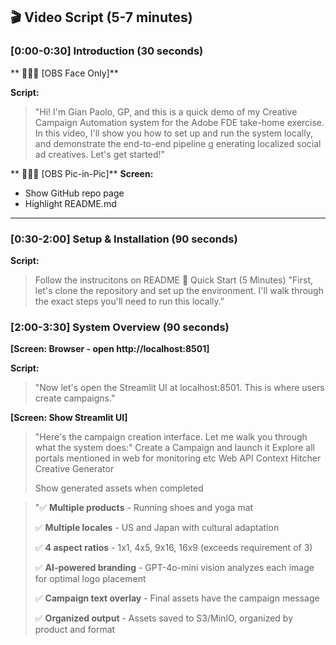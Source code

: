 

## 🎬 Video Script (5-7 minutes)

### **[0:00-0:30] Introduction** (30 seconds)

** 🎥🎥🎥 [OBS Face Only]**

**Script:**
> "Hi! I'm Gian Paolo, GP, and this is a quick demo of my Creative Campaign Automation 
> system for the Adobe FDE take-home exercise. In this video, I'll show you how to set up 
> and run the system locally, and demonstrate the end-to-end pipeline g
> enerating localized social ad creatives. Let's get started!"


** 🎥🎥🎥 [OBS Pic-in-Pic]**
**Screen:**
- Show GitHub repo page
- Highlight README.md


---

### **[0:30-2:00] Setup & Installation** (90 seconds)


**Script:**
> Follow the instrucitons on README  🚀 Quick Start (5 Minutes) "First, let's clone the repository and set up the environment. I'll walk through the exact steps you'll need to run this locally."



### **[2:00-3:30] System Overview** (90 seconds)

**[Screen: Browser - open http://localhost:8501]**

**Script:**
> "Now let's open the Streamlit UI at localhost:8501. This is where users create campaigns."

**[Screen: Show Streamlit UI]**

> "Here's the campaign creation interface. Let me walk you through what the system does:"
> Create a Campaign and launch it
> Explore all portals mentioned in web for monitoring etc
  > Web
  > API
  > Context Hitcher
  > Creative Generator
  >  
> Show generated assets when completed



> "✅ **Multiple products** - Running shoes and yoga mat
> 
> ✅ **Multiple locales** - US and Japan with cultural adaptation
> 
> ✅ **4 aspect ratios** - 1x1, 4x5, 9x16, 16x9 (exceeds requirement of 3)
> 
> ✅ **AI-powered branding** - GPT-4o-mini vision analyzes each image for optimal logo placement
> 
> ✅ **Campaign text overlay** - Final assets have the campaign message
> 
> ✅ **Organized output** - Assets saved to S3/MinIO, organized by product and format
